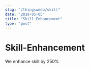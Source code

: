 ```yaml
---
slug: "/thingswedo/skill"
date: "2019-05-05"
title: "Skill Enhancement"
type: "post"
---
```


# Skill-Enhancement


We enhance skill by 250%
